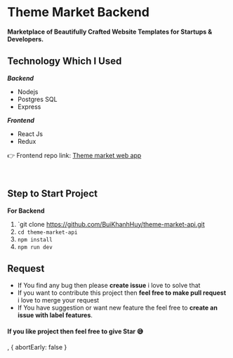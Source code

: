 # Theme Market Backend

**Marketplace of Beautifully Crafted Website Templates for Startups & Developers.**


 ## Technology Which I Used
   ***Backend***
   
 - Nodejs
 - Postgres SQL
 - Express

 ***Frontend***
 

 - React Js
 - Redux
 
 👉 Frontend repo link: [Theme market web app](https://github.com/BuiKhanhHuy/theme-market-app) 
 


<br />

 ## Step to Start Project
 
 **For Backend**
 1. `git clone https://github.com/BuiKhanhHuy/theme-market-api.git
 2. `cd theme-market-api`
 3. `npm install`
 4. `npm run dev`
 
## Request

 - If You find any bug then please **create issue** i love to solve that
 - If you want to contribute this project then **feel free to make pull request** i love to merge your request
 - If You have suggestion or want new feature the feel free to **create an issue with label features**.


#### If you like project then feel free to give Star 😅


, { abortEarly: false }